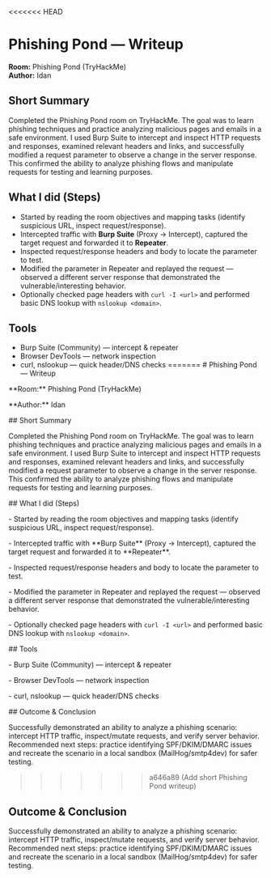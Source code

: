 <<<<<<< HEAD
# Phishing Pond — Writeup
**Room:** Phishing Pond (TryHackMe)  
**Author:** Idan

## Short Summary
Completed the Phishing Pond room on TryHackMe. The goal was to learn phishing techniques and practice analyzing malicious pages and emails in a safe environment. I used Burp Suite to intercept and inspect HTTP requests and responses, examined relevant headers and links, and successfully modified a request parameter to observe a change in the server response. This confirmed the ability to analyze phishing flows and manipulate requests for testing and learning purposes.

## What I did (Steps)
- Started by reading the room objectives and mapping tasks (identify suspicious URL, inspect request/response).
- Intercepted traffic with **Burp Suite** (Proxy → Intercept), captured the target request and forwarded it to **Repeater**.
- Inspected request/response headers and body to locate the parameter to test.
- Modified the parameter in Repeater and replayed the request — observed a different server response that demonstrated the vulnerable/interesting behavior.
- Optionally checked page headers with `curl -I <url>` and performed basic DNS lookup with `nslookup <domain>`.

## Tools
- Burp Suite (Community) — intercept & repeater  
- Browser DevTools — network inspection  
- curl, nslookup — quick header/DNS checks
=======
\# Phishing Pond — Writeup

\*\*Room:\*\* Phishing Pond (TryHackMe)  

\*\*Author:\*\* Idan



\## Short Summary

Completed the Phishing Pond room on TryHackMe. The goal was to learn phishing techniques and practice analyzing malicious pages and emails in a safe environment. I used Burp Suite to intercept and inspect HTTP requests and responses, examined relevant headers and links, and successfully modified a request parameter to observe a change in the server response. This confirmed the ability to analyze phishing flows and manipulate requests for testing and learning purposes.



\## What I did (Steps)

\- Started by reading the room objectives and mapping tasks (identify suspicious URL, inspect request/response).

\- Intercepted traffic with \*\*Burp Suite\*\* (Proxy → Intercept), captured the target request and forwarded it to \*\*Repeater\*\*.

\- Inspected request/response headers and body to locate the parameter to test.

\- Modified the parameter in Repeater and replayed the request — observed a different server response that demonstrated the vulnerable/interesting behavior.

\- Optionally checked page headers with `curl -I <url>` and performed basic DNS lookup with `nslookup <domain>`.



\## Tools

\- Burp Suite (Community) — intercept \& repeater  

\- Browser DevTools — network inspection  

\- curl, nslookup — quick header/DNS checks



\## Outcome \& Conclusion

Successfully demonstrated an ability to analyze a phishing scenario: intercept HTTP traffic, inspect/mutate requests, and verify server behavior. Recommended next steps: practice identifying SPF/DKIM/DMARC issues and recreate the scenario in a local sandbox (MailHog/smtp4dev) for safer testing.
>>>>>>> a646a89 (Add short Phishing Pond writeup)

## Outcome & Conclusion
Successfully demonstrated an ability to analyze a phishing scenario: intercept HTTP traffic, inspect/mutate requests, and verify server behavior. Recommended next steps: practice identifying SPF/DKIM/DMARC issues and recreate the scenario in a local sandbox (MailHog/smtp4dev) for safer testing.
